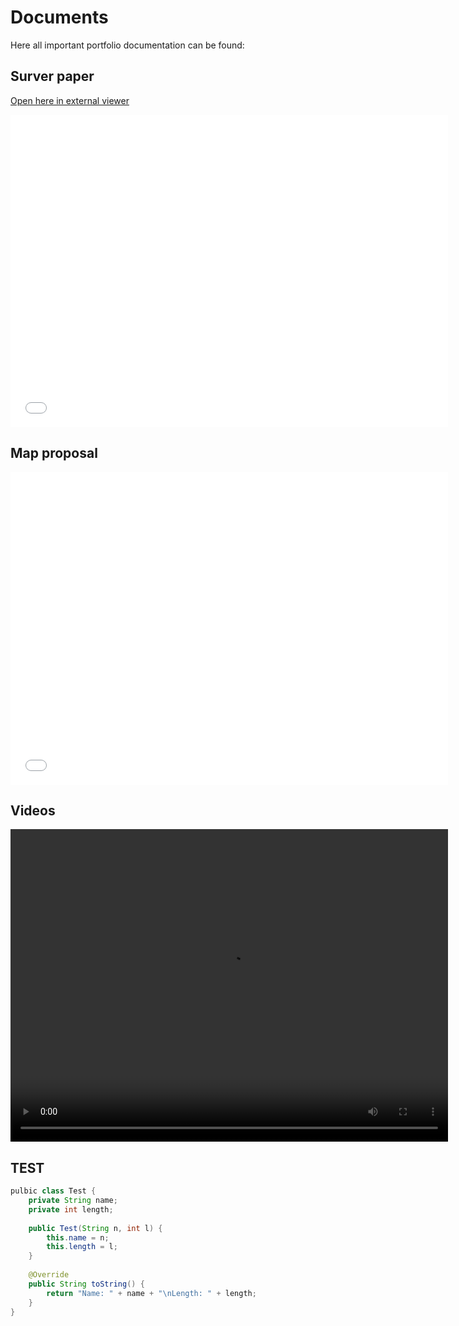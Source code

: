 # Documents

Here all important portfolio documentation can be found:

## Surver paper

[Open here in external viewer](Survey.pdf)

<embed src= "Survey.pdf" width= "700" height= "500">

## Map proposal

<embed src= "Proposal.pdf" width= "700" height= "500">

## Videos

<video width="700" height="500" controls>
  <source src="Lidar_camera_fusion.mkv" type="video/mp4">
    Your browser does not support the video tag.
</video>

## TEST
```java linenums="1 1 2"
pulbic class Test {
    private String name;
    private int length;
    
    public Test(String n, int l) {
        this.name = n;
        this.length = l;
    }
    
    @Override
    public String toString() {
        return "Name: " + name + "\nLength: " + length;
    }
}
```